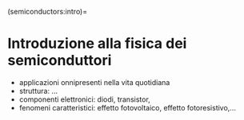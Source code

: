 (semiconductors:intro)=
# Introduzione alla fisica dei semiconduttori

- applicazioni onnipresenti nella vita quotidiana
- struttura: ...
- componenti elettronici: diodi, transistor,
- fenomeni caratteristici: effetto fotovoltaico, effetto fotoresistivo,...


